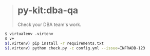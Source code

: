 > # py-kit:dba-qa
>
> Check your DBA team's work.

```bash
$ virtualenv .virtenv
$ v+
$(.virtenv) pip install -r requirements.txt
$(.virtenv) python check.py -c config.yml --issue=INFRADB-123
```
